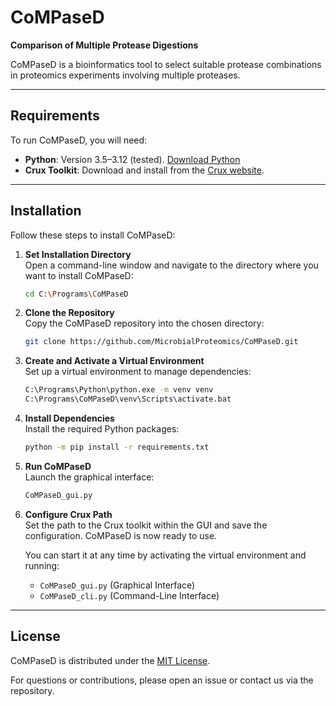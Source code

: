 
# CoMPaseD
**Comparison of Multiple Protease Digestions**

CoMPaseD is a bioinformatics tool to select suitable protease combinations in proteomics experiments involving multiple proteases.

---

## Requirements
To run CoMPaseD, you will need:
- **Python**: Version 3.5–3.12 (tested). [Download Python](https://www.python.org/downloads/)
- **Crux Toolkit**: Download and install from the [Crux website](https://www.crux.ms).

---

## Installation
Follow these steps to install CoMPaseD:

1. **Set Installation Directory**  
   Open a command-line window and navigate to the directory where you want to install CoMPaseD:
   ```bash
   cd C:\Programs\CoMPaseD
   ```

2. **Clone the Repository**  
   Copy the CoMPaseD repository into the chosen directory:
   ```bash
   git clone https://github.com/MicrobialProteomics/CoMPaseD.git
   ```

3. **Create and Activate a Virtual Environment**  
   Set up a virtual environment to manage dependencies:
   ```bash
   C:\Programs\Python\python.exe -m venv venv
   C:\Programs\CoMPaseD\venv\Scripts\activate.bat
   ```

4. **Install Dependencies**  
   Install the required Python packages:
   ```bash
   python -m pip install -r requirements.txt
   ```

5. **Run CoMPaseD**  
   Launch the graphical interface:
   ```bash
   CoMPaseD_gui.py
   ```

6. **Configure Crux Path**  
   Set the path to the Crux toolkit within the GUI and save the configuration. CoMPaseD is now ready to use.  

   You can start it at any time by activating the virtual environment and running:
   - `CoMPaseD_gui.py` (Graphical Interface)
   - `CoMPaseD_cli.py` (Command-Line Interface)
 
---
    
## License
CoMPaseD is distributed under the [MIT License](LICENSE).

For questions or contributions, please open an issue or contact us via the repository.

